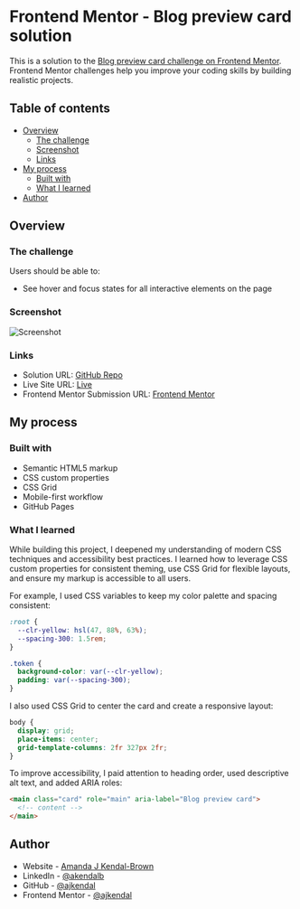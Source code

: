 # Frontend Mentor - Blog preview card solution

This is a solution to the [Blog preview card challenge on Frontend Mentor](https://www.frontendmentor.io/challenges/blog-preview-card-ckPaj01IcS). Frontend Mentor challenges help you improve your coding skills by building realistic projects.

## Table of contents

- [Overview](#overview)
  - [The challenge](#the-challenge)
  - [Screenshot](#screenshot)
  - [Links](#links)
- [My process](#my-process)
  - [Built with](#built-with)
  - [What I learned](#what-i-learned)
- [Author](#author)

## Overview

### The challenge

Users should be able to:

- See hover and focus states for all interactive elements on the page

### Screenshot

![Screenshot](./images/screenshots/Screenshot%202025-09-16%20at%204.59.56 PM.png)

### Links

- Solution URL: [GitHub Repo](https://github.com/ajkendal/blog-preview-card)
- Live Site URL: [Live](https://ajkendal.github.io/blog-preview-card)
- Frontend Mentor Submission URL: [Frontend Mentor](http://frontendmentor.io/solutions/blog-preview-card-with-hover-state-KT3l1clH-I)

## My process

### Built with

- Semantic HTML5 markup
- CSS custom properties
- CSS Grid
- Mobile-first workflow
- GitHub Pages

### What I learned

While building this project, I deepened my understanding of modern CSS techniques and accessibility best practices. I learned how to leverage CSS custom properties for consistent theming, use CSS Grid for flexible layouts, and ensure my markup is accessible to all users.

For example, I used CSS variables to keep my color palette and spacing consistent:

```css
:root {
  --clr-yellow: hsl(47, 88%, 63%);
  --spacing-300: 1.5rem;
}

.token {
  background-color: var(--clr-yellow);
  padding: var(--spacing-300);
}
```

I also used CSS Grid to center the card and create a responsive layout:

```css
body {
  display: grid;
  place-items: center;
  grid-template-columns: 2fr 327px 2fr;
}
```

To improve accessibility, I paid attention to heading order, used descriptive alt text, and added ARIA roles:

```html
<main class="card" role="main" aria-label="Blog preview card">
  <!-- content -->
</main>
```

## Author

- Website - [Amanda J Kendal-Brown](https://ajkendal.github.io/)
- LinkedIn - [@akendalb](https://www.linkedin.com/in/akendalb)
- GitHub - [@ajkendal](https://github.com/ajkendal/)
- Frontend Mentor - [@ajkendal](https://www.frontendmentor.io/profile/ajkendal)
